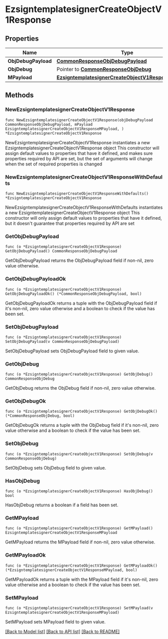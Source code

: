 # EzsigntemplatesignerCreateObjectV1Response

## Properties

Name | Type | Description | Notes
------------ | ------------- | ------------- | -------------
**ObjDebugPayload** | [**CommonResponseObjDebugPayload**](CommonResponseObjDebugPayload.md) |  | 
**ObjDebug** | Pointer to [**CommonResponseObjDebug**](CommonResponseObjDebug.md) |  | [optional] 
**MPayload** | [**EzsigntemplatesignerCreateObjectV1ResponseMPayload**](EzsigntemplatesignerCreateObjectV1ResponseMPayload.md) |  | 

## Methods

### NewEzsigntemplatesignerCreateObjectV1Response

`func NewEzsigntemplatesignerCreateObjectV1Response(objDebugPayload CommonResponseObjDebugPayload, mPayload EzsigntemplatesignerCreateObjectV1ResponseMPayload, ) *EzsigntemplatesignerCreateObjectV1Response`

NewEzsigntemplatesignerCreateObjectV1Response instantiates a new EzsigntemplatesignerCreateObjectV1Response object
This constructor will assign default values to properties that have it defined,
and makes sure properties required by API are set, but the set of arguments
will change when the set of required properties is changed

### NewEzsigntemplatesignerCreateObjectV1ResponseWithDefaults

`func NewEzsigntemplatesignerCreateObjectV1ResponseWithDefaults() *EzsigntemplatesignerCreateObjectV1Response`

NewEzsigntemplatesignerCreateObjectV1ResponseWithDefaults instantiates a new EzsigntemplatesignerCreateObjectV1Response object
This constructor will only assign default values to properties that have it defined,
but it doesn't guarantee that properties required by API are set

### GetObjDebugPayload

`func (o *EzsigntemplatesignerCreateObjectV1Response) GetObjDebugPayload() CommonResponseObjDebugPayload`

GetObjDebugPayload returns the ObjDebugPayload field if non-nil, zero value otherwise.

### GetObjDebugPayloadOk

`func (o *EzsigntemplatesignerCreateObjectV1Response) GetObjDebugPayloadOk() (*CommonResponseObjDebugPayload, bool)`

GetObjDebugPayloadOk returns a tuple with the ObjDebugPayload field if it's non-nil, zero value otherwise
and a boolean to check if the value has been set.

### SetObjDebugPayload

`func (o *EzsigntemplatesignerCreateObjectV1Response) SetObjDebugPayload(v CommonResponseObjDebugPayload)`

SetObjDebugPayload sets ObjDebugPayload field to given value.


### GetObjDebug

`func (o *EzsigntemplatesignerCreateObjectV1Response) GetObjDebug() CommonResponseObjDebug`

GetObjDebug returns the ObjDebug field if non-nil, zero value otherwise.

### GetObjDebugOk

`func (o *EzsigntemplatesignerCreateObjectV1Response) GetObjDebugOk() (*CommonResponseObjDebug, bool)`

GetObjDebugOk returns a tuple with the ObjDebug field if it's non-nil, zero value otherwise
and a boolean to check if the value has been set.

### SetObjDebug

`func (o *EzsigntemplatesignerCreateObjectV1Response) SetObjDebug(v CommonResponseObjDebug)`

SetObjDebug sets ObjDebug field to given value.

### HasObjDebug

`func (o *EzsigntemplatesignerCreateObjectV1Response) HasObjDebug() bool`

HasObjDebug returns a boolean if a field has been set.

### GetMPayload

`func (o *EzsigntemplatesignerCreateObjectV1Response) GetMPayload() EzsigntemplatesignerCreateObjectV1ResponseMPayload`

GetMPayload returns the MPayload field if non-nil, zero value otherwise.

### GetMPayloadOk

`func (o *EzsigntemplatesignerCreateObjectV1Response) GetMPayloadOk() (*EzsigntemplatesignerCreateObjectV1ResponseMPayload, bool)`

GetMPayloadOk returns a tuple with the MPayload field if it's non-nil, zero value otherwise
and a boolean to check if the value has been set.

### SetMPayload

`func (o *EzsigntemplatesignerCreateObjectV1Response) SetMPayload(v EzsigntemplatesignerCreateObjectV1ResponseMPayload)`

SetMPayload sets MPayload field to given value.



[[Back to Model list]](../README.md#documentation-for-models) [[Back to API list]](../README.md#documentation-for-api-endpoints) [[Back to README]](../README.md)


